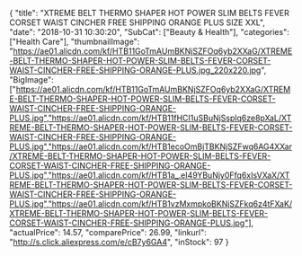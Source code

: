 {
	"title": "XTREME BELT THERMO SHAPER HOT POWER SLIM BELTS FEVER CORSET WAIST CINCHER FREE SHIPPING ORANGE PLUS SIZE XXL",
	"date": "2018-10-31 10:30:20",
	"SubCat": ["Beauty & Health"],
	"categories": ["Health Care"],
	"thumbnailImage": "https://ae01.alicdn.com/kf/HTB11GoTmAUmBKNjSZFOq6yb2XXaG/XTREME-BELT-THERMO-SHAPER-HOT-POWER-SLIM-BELTS-FEVER-CORSET-WAIST-CINCHER-FREE-SHIPPING-ORANGE-PLUS.jpg_220x220.jpg",
	"BigImage": ["https://ae01.alicdn.com/kf/HTB11GoTmAUmBKNjSZFOq6yb2XXaG/XTREME-BELT-THERMO-SHAPER-HOT-POWER-SLIM-BELTS-FEVER-CORSET-WAIST-CINCHER-FREE-SHIPPING-ORANGE-PLUS.jpg","https://ae01.alicdn.com/kf/HTB11fHCI1uSBuNjSsplq6ze8pXaL/XTREME-BELT-THERMO-SHAPER-HOT-POWER-SLIM-BELTS-FEVER-CORSET-WAIST-CINCHER-FREE-SHIPPING-ORANGE-PLUS.jpg","https://ae01.alicdn.com/kf/HTB1ecoOmBjTBKNjSZFwq6AG4XXar/XTREME-BELT-THERMO-SHAPER-HOT-POWER-SLIM-BELTS-FEVER-CORSET-WAIST-CINCHER-FREE-SHIPPING-ORANGE-PLUS.jpg","https://ae01.alicdn.com/kf/HTB1a_.eI49YBuNjy0Ffq6xIsVXaX/XTREME-BELT-THERMO-SHAPER-HOT-POWER-SLIM-BELTS-FEVER-CORSET-WAIST-CINCHER-FREE-SHIPPING-ORANGE-PLUS.jpg","https://ae01.alicdn.com/kf/HTB1vzMxmpkoBKNjSZFkq6z4tFXaK/XTREME-BELT-THERMO-SHAPER-HOT-POWER-SLIM-BELTS-FEVER-CORSET-WAIST-CINCHER-FREE-SHIPPING-ORANGE-PLUS.jpg"],
	"actualPrice": 14.57,
	"comparePrice": 26.99,
	"linkurl": "http://s.click.aliexpress.com/e/cB7y6GA4",
	"inStock": 97
}
